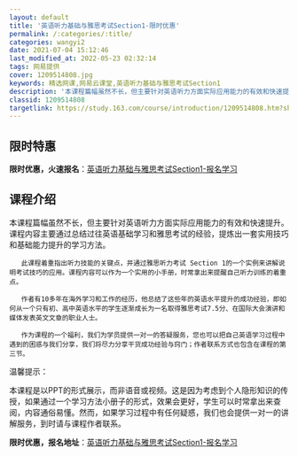 ```yaml
---
layout: default
title: '英语听力基础与雅思考试Section1-限时优惠'
permalink: /:categories/:title/
categories: wangyi2
date: 2021-07-04 15:12:46
last_modified_at: 2022-05-23 02:32:14
tags: 网易提供
cover: 1209514808.jpg
keywords: 精选网课,网易云课堂,英语听力基础与雅思考试Section1
description: '本课程篇幅虽然不长，但主要针对英语听力方面实际应用能力的有效和快速提升。课程内容主要通过总结过往英语基础学习和雅思考试的'
classid: 1209514808
targetlink: https://study.163.com/course/introduction/1209514808.htm?share=1&shareId=1025206652&utm_campaign=share&utm_medium=iphoneShare&utm_source=&utm_u=1025206652
---
```


## 限时特惠

**限时优惠，火速报名**：[英语听力基础与雅思考试Section1-报名学习](https://study.163.com/course/introduction/1209514808.htm?share=1&shareId=1025206652&utm_campaign=share&utm_medium=iphoneShare&utm_source=&utm_u=1025206652)

## 课程介绍

本课程篇幅虽然不长，但主要针对英语听力方面实际应用能力的有效和快速提升。课程内容主要通过总结过往英语基础学习和雅思考试的经验，提炼出一套实用技巧和基础能力提升的学习方法。

       此课程着重指出听力技能的关键点，并通过雅思听力考试 Section 1的一个实例来讲解说明考试技巧的应用。课程内容可以作为一个实用的小手册，时常拿出来提醒自己听力训练的着重点。

       作者有10多年在海外学习和工作的经历，他总结了这些年的英语水平提升的成功经验，即如何从一个只有初、高中英语水平的学生逐渐成长为一名取得雅思考试7.5分、在国际大会演讲和媒体发表英文文章的职业人士。

       作为课程的一个福利，我们为学员提供一对一的答疑服务，您也可以把自己英语学习过程中遇到的困惑与我们分享，我们将尽力分享干货成功经验与窍门；作者联系方式也包含在课程的第三节。



温馨提示：

本课程是以PPT的形式展示，而非语音或视频。这是因为考虑到个人隐形知识的传授，如果通过一个学习方法小册子的形式，效果会更好，学生可以时常拿出来查阅，内容通俗易懂。然而，如果学习过程中有任何疑惑，我们也会提供一对一的讲解服务，到时请与课程作者联系。

**限时优惠，报名地址**：[英语听力基础与雅思考试Section1-报名学习](https://study.163.com/course/introduction/1209514808.htm?share=1&shareId=1025206652&utm_campaign=share&utm_medium=iphoneShare&utm_source=&utm_u=1025206652)

